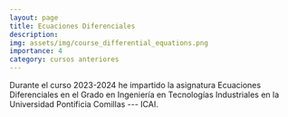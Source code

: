 ```yaml
---
layout: page
title: Ecuaciones Diferenciales
description:
img: assets/img/course_differential_equations.png
importance: 4
category: cursos anteriores
---
```


Durante el curso 2023-2024 he impartido la asignatura Ecuaciones Diferenciales en el Grado en Ingeniería en Tecnologías Industriales en la Universidad Pontificia Comillas --- ICAI.
